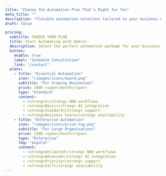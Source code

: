 ```yaml
---
title: "Choose the Automation Plan That's Right for You"
meta_title: ""
description: "Flexible automation solutions tailored to your business needs"
draft: false

pricing:
  subtitle: CHOOSE YOUR PLAN
  title: Start Automating with Umbral
  description: Select the perfect automation package for your business. From essential workflow automation to comprehensive AI integration, we have solutions for organizations of all sizes.
  button:
    enable: true
    label: "Schedule Consultation"
    link: "/contact"
  plans:
    - title: "Essential Automation"
      icon: "/images/icons/award.png"
      subtitle: "For Growing Businesses"
      price: 1000 <span>/month</span>
      type: "Standard"
      content:
        - <strong>5</strong> N8N workflows
        - <strong>Basic</strong> AI integration
        - <strong>Standard</strong> support
        - <strong>Business hours</strong> availability
    - title: "Enterprise Automation"
      icon: "/images/icons/price-tag.png"
      subtitle: "For Large Organizations"
      price: 2500 <span>/month</span>
      type: "Enterprise"
      tag: "popular"
      content:
        - <strong>Unlimited</strong> N8N workflows
        - <strong>Advanced</strong> AI integration
        - <strong>Priority</strong> support
        - <strong>24/7</strong> availability
---
```

